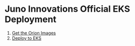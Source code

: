 # Juno Innovations Official EKS Deployment

1. [Get the Orion Images](https://juno-fx.github.io/Orion-Documentation/installation/images/)
2. [Deploy to EKS](https://juno-fx.github.io/Orion-Documentation/installation/clouds/aws/)
